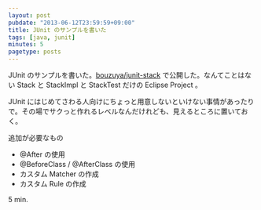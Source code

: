 ```yaml
---
layout: post
pubdate: "2013-06-12T23:59:59+09:00"
title: JUnit のサンプルを書いた
tags: [java, junit]
minutes: 5
pagetype: posts
---
```

JUnit のサンプルを書いた。[bouzuya/junit-stack][bouzuya/junit-stack] で公開した。なんてことはない Stack と StackImpl と StackTest だけの Eclipse Project 。

JUnit にはじめてさわる人向けにちょっと用意しないといけない事情があったりで。その場でサクっと作れるレベルなんだけれども、見えるところに置いておく。

追加が必要なもの

- @After の使用
- @BeforeClass / @AfterClass の使用
- カスタム Matcher の作成
- カスタム Rule の作成

5 min.

[bouzuya/junit-stack]: https://github.com/bouzuya/junit-stack

